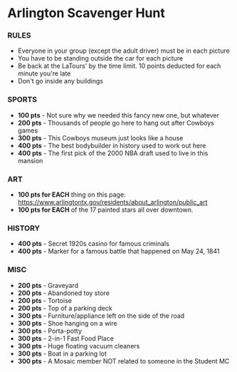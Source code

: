 # Arlington Scavenger Hunt

### RULES ###

* Everyone in your group (except the adult driver) must be in each picture
* You have to be standing outside the car for each picture
* Be back at the LaTours' by the time limit. 10 points deducted for each minute you're late
* Don't go inside any buildings


### SPORTS ###
* **100 pts** - Not sure why we needed this fancy new one, but whatever
* **200 pts** - Thousands of people go here to hang out after Cowboys games
* **300 pts** - This Cowboys museum just looks like a house
* **400 pts** - The best bodybuilder in history used to work out here
* **400 pts** - The first pick of the 2000 NBA draft used to live in this mansion



### ART ###
* **100 pts for EACH** thing on this page: https://www.arlingtontx.gov/residents/about_arlington/public_art
* **100 pts for EACH** of the 17 painted stars all over downtown.


### HISTORY ###
* **400 pts** - Secret 1920s casino for famous criminals
* **400 pts** - Marker for a famous battle that happened on May 24, 1841


### MISC ###
* **200 pts** - Graveyard
* **200 pts** - Abandoned toy store
* **200 pts** - Tortoise
* **200 pts** - Top of a parking deck
* **300 pts** - Furniture/appliance left on the side of the road
* **300 pts** - Shoe hanging on a wire
* **300 pts** - Porta-potty
* **300 pts** - 2-in-1 Fast Food Place
* **300 pts** - Huge floating vacuum cleaners
* **300 pts** - Boat in a parking lot
* **300 pts** - A Mosaic member NOT related to someone in the Student MC
